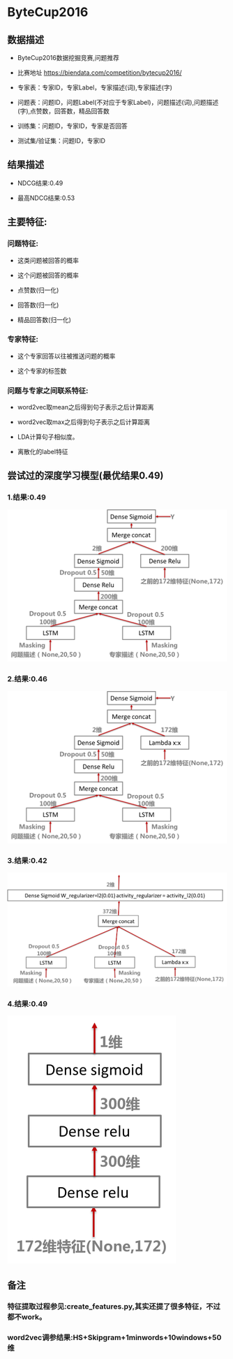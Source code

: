 # ByteCup2016
## 数据描述
* ByteCup2016数据挖掘竞赛,问题推荐

* 比赛地址 https://biendata.com/competition/bytecup2016/

* 专家表：专家ID，专家Label，专家描述(词),专家描述(字)  

* 问题表：问题ID，问题Label(不对应于专家Label)，问题描述(词),问题描述(字),点赞数，回答数，精品回答数  

* 训练集：问题ID，专家ID，专家是否回答  

* 测试集/验证集：问题ID，专家ID
  
## 结果描述
* NDCG结果:0.49

* 最高NDCG结果:0.53

## 主要特征:

### 问题特征:
* 这类问题被回答的概率 

* 这个问题被回答的概率

* 点赞数(归一化)

* 回答数(归一化)

* 精品回答数(归一化)

### 专家特征:
* 这个专家回答以往被推送问题的概率

* 这个专家的标签数

### 问题与专家之间联系特征:
* word2vec取mean之后得到句子表示之后计算距离

* word2vec取max之后得到句子表示之后计算距离

* LDA计算句子相似度。

* 离散化的label特征

## 尝试过的深度学习模型(最优结果0.49)
### 1.结果:0.49
![](https://github.com/yangzhiye/ImageCache/blob/master/ByteCup2016/%20dp1.png?raw=true)


### 2.结果:0.46
![](https://github.com/yangzhiye/ImageCache/blob/master/ByteCup2016/dp2.png?raw=true)


### 3.结果:0.42
![](https://github.com/yangzhiye/ImageCache/blob/master/ByteCup2016/dp3.png?raw=true)


### 4.结果:0.49
![](https://github.com/yangzhiye/ImageCache/blob/master/ByteCup2016/dp4.png?raw=true)



## 备注
### 特征提取过程参见:create_features.py,其实还提了很多特征，不过都不work。
### word2vec调参结果:HS+Skipgram+1minwords+10windows+50维